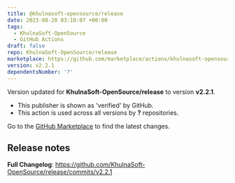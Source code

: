 ```yaml
---
title: @khulnasoft-opensource/release
date: 2023-08-28 03:10:07 +00:00
tags:
  - KhulnaSoft-OpenSource
  - GitHub Actions
draft: false
repo: KhulnaSoft-OpenSource/release
marketplace: https://github.com/marketplace/actions/khulnasoft-opensource-release
version: v2.2.1
dependentsNumber: '?'
---
```



Version updated for **KhulnaSoft-OpenSource/release** to version **v2.2.1**.
- This publisher is shown as 'verified' by GitHub.
- This action is used across all versions by **?** repositories.

Go to the [GitHub Marketplace](https://github.com/marketplace/actions/khulnasoft-opensource-release) to find the latest changes.

## Release notes

**Full Changelog**: https://github.com/KhulnaSoft-OpenSource/release/commits/v2.2.1

